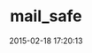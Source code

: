 ---
layout: post
title:  "mail_safe"
repo:   "myronmarston/mail_safe"
date:   2015-02-18 17:20:13
gemurl: http://github.com/myronmarston/mail_safe
---